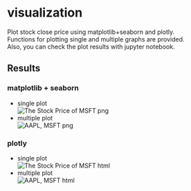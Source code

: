 # visualization
Plot stock close price using matplotlib+seaborn and plotly. <br />
Functions for plotting single and multiple graphs are provided. <br />
Also, you can check the plot results with jupyter notebook.

## Results
### matplotlib + seaborn
* single plot <br />
![The Stock Price of MSFT png](https://user-images.githubusercontent.com/102792431/232936827-20297136-a0d0-49cc-abe1-fb3f1917a615.png)
* multiple plot <br />
![AAPL, MSFT png](https://user-images.githubusercontent.com/102792431/232936861-b1b9c26a-63fc-4937-9d73-e8cb867a597a.png)
### plotly
* single plot <br />
![The Stock Price of MSFT html](https://user-images.githubusercontent.com/102792431/232937028-9c44dde3-a691-4450-9147-d5d5ece72086.png)
* multiple plot <br />
![AAPL, MSFT html](https://user-images.githubusercontent.com/102792431/232937056-5f69846a-8373-4483-802e-790ca5814e53.png)
